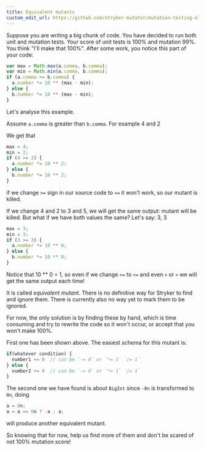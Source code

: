 ```yaml
---
title: Equivalent mutants
custom_edit_url: https://github.com/stryker-mutator/mutation-testing-elements/edit/master/docs/equivalent-mutants.md
---
```


Suppose you are writing a big chunk of code. You have decided to run both unit and mutation tests.
Your score of unit tests is 100% and mutation 99%. You think "I'll make that 100%". After some work, you notice this part of your code:

```js
var max = Math.max(a.comma, b.comma);
var min = Math.min(a.comma, b.comma);
if (a.comma >= b.comma) {
  a.number *= 10 ** (max - min);
} else {
  b.number *= 10 ** (max - min);
}
```

Let's analyse this example.

Assume `a.comma` is greater than `b.comma`. For example 4 and 2

We get that

```js
max = 4;
min = 2;
if (4 >= 2) {
  a.number *= 10 ** 2;
} else {
  b.number *= 10 ** 2;
}
```

if we change `>=` sign in our source code to `<=` it won't work, so our mutant is killed.

If we change 4 and 2 to 3 and 5, we will get the same output: mutant will be killed.
But what if we have both values the same? Let's say: 3, 3

```js
max = 3;
min = 3;
if (3 >= 3) {
  a.number *= 10 ** 0;
} else {
  b.number *= 10 ** 0;
}
```

Notice that 10 \*\* 0 = 1, so even if we change `>=` to `<=` and even `<` or `>` we will get the same output each time!

It is called _equivalent mutant_. There is no definitive way for Stryker to find and ignore them. There is currently also no way yet to mark them to be ignored.

For now, the only solution is by finding these by hand, which is time consuming and try to rewrite the code so it won't occur, or accept that you won't make 100%.

First one has been shown above. The easiest schema for this mutant is:

```js
if(whatever condition) {
  number1 += 0  // can be `-= 0` or `*= 1` `/= 1`
} else {
  number2 += 0  // can be `-= 0` or `*= 1` `/= 1`
}
```

The second one we have found is about `BigInt`
since `-0n` is transformed to `0n`, doing

```js
a = 0n;
a = a <= 0n ? -a : a;
```

will produce another equivalent mutant.

So knowing that for now, help us find more of them and don't be scared of not 100% mutation score!
